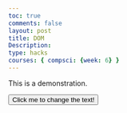 ```yaml
---
toc: true
comments: false
layout: post
title: DOM
Description:
type: hacks
courses: { compsci: {week: 6} }
---
```

<!DOCTYPE html>
<html>
<body>

<p id="demo">This is a demonstration.</p>

<button onclick="changeText()">Click me to change the text!</button>

<script>
function changeText() {
  document.getElementById("demo").innerHTML = "Text has been changed!";
}
</script>

</body>
</html>
